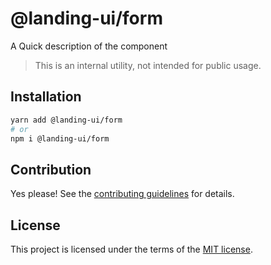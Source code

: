 # @landing-ui/form

A Quick description of the component

> This is an internal utility, not intended for public usage.

## Installation

```sh
yarn add @landing-ui/form
# or
npm i @landing-ui/form
```

## Contribution

Yes please! See the
[contributing guidelines](https://github.com/PanagiotisPitsikoulis/landing.ui/blob/master/CONTRIBUTING.md)
for details.

## License

This project is licensed under the terms of the
[MIT license](https://github.com/PanagiotisPitsikoulis/landing.ui/blob/master/LICENSE).
